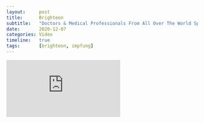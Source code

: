 ```yaml
---
layout:     post
title:      Brighteon
subtitle:   "Doctors & Medical Professionals From All Over The World Speak Out"
date:       2020-12-07
categories: Video
timeline:   true
tags:       [brighteon, impfung]
---
```


<div class="video-container">
  <iframe src="https://www.brighteon.com/embed/35721a21-0352-4334-82e7-42cb2933d8a1"
    frameborder="0"
    allowfullscreen>
  </iframe>
</div>

